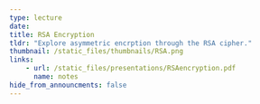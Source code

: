 ```yaml
---
type: lecture
date: 
title: RSA Encryption
tldr: "Explore asymmetric encrption through the RSA cipher."
thumbnail: /static_files/thumbnails/RSA.png
links: 
    - url: /static_files/presentations/RSAencryption.pdf
      name: notes
hide_from_announcments: false
---
```

